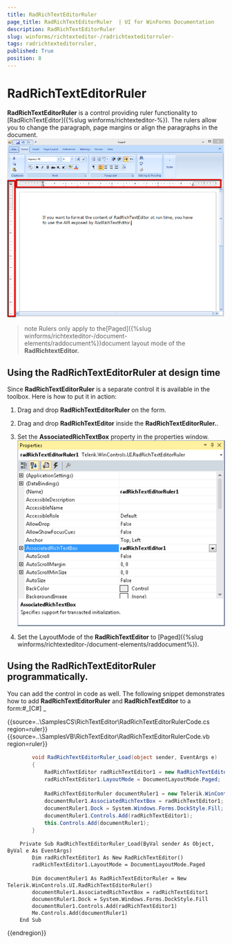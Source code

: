 ```yaml
---
title: RadRichTextEditorRuler 
page_title: RadRichTextEditorRuler  | UI for WinForms Documentation
description: RadRichTextEditorRuler 
slug: winforms/richtexteditor-/radrichtexteditorruler-
tags: radrichtexteditorruler,
published: True
position: 8
---
```


# RadRichTextEditorRuler 



__RadRichTextEditorRuler__ is a control providing ruler functionality to 
        [RadRichTextEditor]({%slug winforms/richtexteditor-%}). 
        The rulers allow you to change the paragraph, page margins or align the paragraphs in the document.![richtexteditor-richtexteditorruler 001](images/richtexteditor-richtexteditorruler001.png)

>note Rulers only apply to the[Paged]({%slug winforms/richtexteditor-/document-elements/raddocument%})document layout mode of the __RadRichtextEditor.__ 
>


## Using the RadRichTextEditorRuler at design time

Since __RadRichTextEditorRuler__ is a separate control it is available in the toolbox. Here is how to put it in 
        action:

1. Drag and drop __RadRichTextEditorRuler__ on the form.

1. Drag and drop __RadRichTextEditor__ inside the __RadRichTextEditorRuler.__.

1. Set the __AssociatedRichTextBox__ property in the properties window.![richtexteditor-richtexteditorruler 002](images/richtexteditor-richtexteditorruler002.png)

1. Set the LayoutMode of the __RadRichTextEditor__ to 
            [Paged]({%slug winforms/richtexteditor-/document-elements/raddocument%}).

## Using the RadRichTextEditorRuler programmatically.

You can add the control in code as well. The following snippet demonstrates how to add
        __RadRichTextEditorRuler__ and __RadRichTextEditor__ to a form:#_[C#] _

	



{{source=..\SamplesCS\RichTextEditor\RadRichTextEditorRulerCode.cs region=ruler}} 
{{source=..\SamplesVB\RichTextEditor\RadRichTextEditorRulerCode.vb region=ruler}} 

````C#
        void RadRichTextEditorRuler_Load(object sender, EventArgs e)
        {
            RadRichTextEditor radRichTextEditor1 = new RadRichTextEditor();
            radRichTextEditor1.LayoutMode = DocumentLayoutMode.Paged;

            RadRichTextEditorRuler documentRuler1 = new Telerik.WinControls.UI.RadRichTextEditorRuler();
            documentRuler1.AssociatedRichTextBox = radRichTextEditor1;
            documentRuler1.Dock = System.Windows.Forms.DockStyle.Fill;
            documentRuler1.Controls.Add(radRichTextEditor1);
            this.Controls.Add(documentRuler1);
        }
````
````VB.NET
    Private Sub RadRichTextEditorRuler_Load(ByVal sender As Object, ByVal e As EventArgs)
        Dim radRichTextEditor1 As New RadRichTextEditor()
        radRichTextEditor1.LayoutMode = DocumentLayoutMode.Paged

        Dim documentRuler1 As RadRichTextEditorRuler = New Telerik.WinControls.UI.RadRichTextEditorRuler()
        documentRuler1.AssociatedRichTextBox = radRichTextEditor1
        documentRuler1.Dock = System.Windows.Forms.DockStyle.Fill
        documentRuler1.Controls.Add(radRichTextEditor1)
        Me.Controls.Add(documentRuler1)
    End Sub
````

{{endregion}} 




